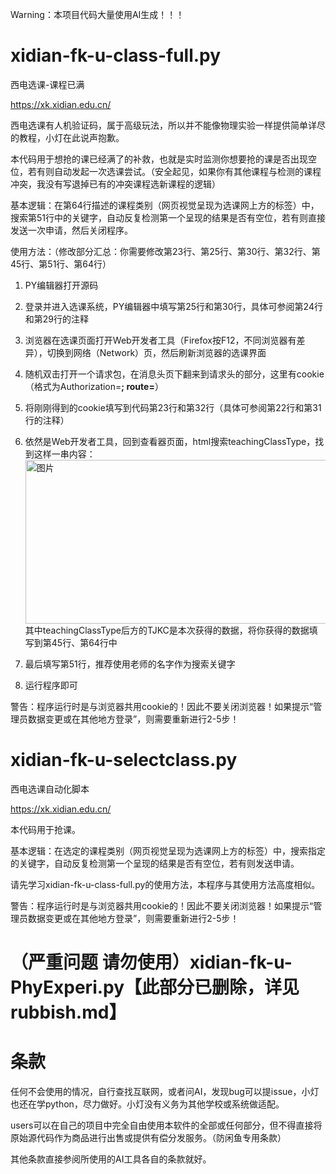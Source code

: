 Warning：本项目代码大量使用AI生成！！！




# xidian-fk-u-class-full.py

西电选课-课程已满

https://xk.xidian.edu.cn/

西电选课有人机验证码，属于高级玩法，所以并不能像物理实验一样提供简单详尽的教程，小灯在此说声抱歉。

本代码用于想抢的课已经满了的补救，也就是实时监测你想要抢的课是否出现空位，若有则自动发起一次选课尝试。（安全起见，如果你有其他课程与检测的课程冲突，我没有写退掉已有的冲突课程选新课程的逻辑）

基本逻辑：在第64行描述的课程类别（网页视觉呈现为选课网上方的标签）中，搜索第51行中的关键字，自动反复检测第一个呈现的结果是否有空位，若有则直接发送一次申请，然后关闭程序。

使用方法：（修改部分汇总：你需要修改第23行、第25行、第30行、第32行、第45行、第51行、第64行）

1. PY编辑器打开源码

2. 登录并进入选课系统，PY编辑器中填写第25行和第30行，具体可参阅第24行和第29行的注释

3. 浏览器在选课页面打开Web开发者工具（Firefox按F12，不同浏览器有差异），切换到网络（Network）页，然后刷新浏览器的选课界面

4. 随机双击打开一个请求包，在消息头页下翻来到请求头的部分，这里有cookie（格式为Authorization=****; route=****）

5. 将刚刚得到的cookie填写到代码第23行和第32行（具体可参阅第22行和第31行的注释）

6. 依然是Web开发者工具，回到查看器页面，html搜索teachingClassType，找到这样一串内容：<img width="1758" height="262" alt="图片" src="https://github.com/user-attachments/assets/12848f46-444d-4d99-bcf3-6def8fc70113" />其中teachingClassType后方的TJKC是本次获得的数据，将你获得的数据填写到第45行、第64行中

7. 最后填写第51行，推荐使用老师的名字作为搜索关键字

8. 运行程序即可

警告：程序运行时是与浏览器共用cookie的！因此不要关闭浏览器！如果提示“管理员数据变更或在其他地方登录”，则需要重新进行2-5步！



# xidian-fk-u-selectclass.py

西电选课自动化脚本

https://xk.xidian.edu.cn/

本代码用于抢课。

基本逻辑：在选定的课程类别（网页视觉呈现为选课网上方的标签）中，搜索指定的关键字，自动反复检测第一个呈现的结果是否有空位，若有则发送申请。

请先学习xidian-fk-u-class-full.py的使用方法，本程序与其使用方法高度相似。

警告：程序运行时是与浏览器共用cookie的！因此不要关闭浏览器！如果提示“管理员数据变更或在其他地方登录”，则需要重新进行2-5步！




# （严重问题 请勿使用）xidian-fk-u-PhyExperi.py【此部分已删除，详见rubbish.md】



# 条款

任何不会使用的情况，自行查找互联网，或者问AI，发现bug可以提issue，小灯也还在学python，尽力做好。小灯没有义务为其他学校或系统做适配。

users可以在自己的项目中完全自由使用本软件的全部或任何部分，但不得直接将原始源代码作为商品进行出售或提供有偿分发服务。（防闲鱼专用条款）

其他条款直接参阅所使用的AI工具各自的条款就好。
